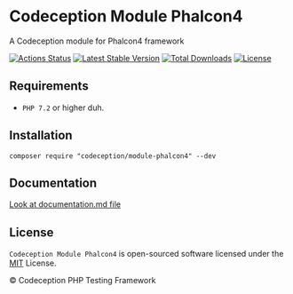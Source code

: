# Codeception Module Phalcon4

A Codeception module for Phalcon4 framework

[![Actions Status](https://github.com/Codeception/module-phalcon4/workflows/CI/badge.svg)](https://github.com/Codeception/module-phalcon4/actions)
[![Latest Stable Version](https://poser.pugx.org/codeception/module-phalcon4/v/stable)](https://github.com/Codeception/module-phalcon4/releases)
[![Total Downloads](https://poser.pugx.org/codeception/module-phalcon4/downloads)](https://packagist.org/packages/codeception/module-phalcon4)
[![License](https://poser.pugx.org/codeception/module-phalcon4/license)](/LICENSE)

## Requirements

* `PHP 7.2` or higher duh.

## Installation

```
composer require "codeception/module-phalcon4" --dev
```

## Documentation

<a href="documentation.md">Look at documentation.md file</a>

## License

`Codeception Module Phalcon4` is open-sourced software licensed under the [MIT](/LICENSE) License.

© Codeception PHP Testing Framework
